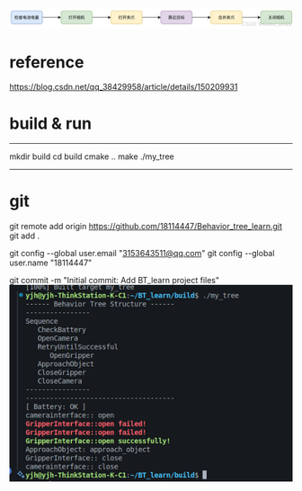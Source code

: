 ![alt text](image.png)
# reference
https://blog.csdn.net/qq_38429958/article/details/150209931
# build & run
***
mkdir build
cd build
cmake ..
make
./my_tree
***

# git
git remote add origin https://github.com/18114447/Behavior_tree_learn.git
git add .

git config --global user.email "3153643511@qq.com"
git config --global user.name "18114447"

git commit -m "Initial commit: Add BT_learn project files"
![alt text](image-1.png)
